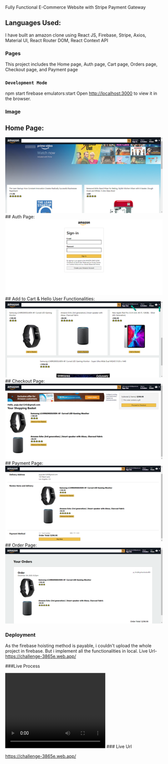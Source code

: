 
Fully Functional E-Commerce Website with Stripe Payment Gateway

## Languages Used:

I have built an amazon clone using React JS, Firebase, Stripe, Axios, Material UI, React Router DOM, React Context API

### Pages

This project includes the Home page, Auth page, Cart page, Orders page, Checkout page, and Payment page

### `Development Mode`
npm start
firebase emulators:start
Open [http://localhost:3000](http://localhost:3000) to view it in the browser.

### Image

## Home Page:
<img src="public/1.png" alt="amazon-img"/>
## Auth Page:
<img src="public/2.png" alt="amazon-img"/>
## Add to Cart & Hello User Functionalities:
<img src="public/3.png" alt="amazon-img"/>
## Checkout Page:
<img src="public/4.png" alt="amazon-img"/>
## Payment Page:
<img src="public/5.png" alt="amazon-img"/>
## Order Page:
<img src="public/6.png" alt="amazon-img"/>

### Deployment

As the firebase hoisting method is payable, i couldn't upload the whole project in firebase. But i implement all the functionalities in local.
Live Url- https://challenge-3865e.web.app/

###Live Process

<video width="320" height="240" controls>
  <source src="public/UI.mp4" type="video/mp4">
</video>
### Live Url

https://challenge-3865e.web.app/
